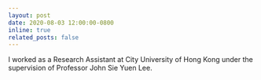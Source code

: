 ```yaml
---
layout: post
date: 2020-08-03 12:00:00-0800
inline: true
related_posts: false
---
```


I worked as a Research Assistant at City University of Hong Kong under the supervision of Professor John Sie Yuen Lee.
